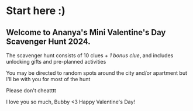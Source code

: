 # Start here :) 

## Welcome to Ananya's Mini Valentine's Day Scavenger Hunt 2024. 

The scavenger hunt consists of 10 clues + *1 bonus clue*, and includes unlocking gifts and pre-planned activities

You may be directed to random spots around the city and/or apartment but I'll be with you for most of the hunt

Please don't cheatttt

I love you so much, Bubby <3 Happy Valentine's Day!



